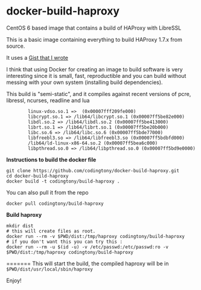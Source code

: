 docker-build-haproxy
====================

CentOS 6 based image that contains a build of HAProxy with LibreSSL

This is a basic image containing everything to build HAProxy 1.7.x from source.

It uses a [Gist that I wrote](https://gist.github.com/codingtony/24fab751202dff4d547c)

I think that using Docker for creating an image to build software is very interesting since it is small, fast, reproductible and you can build without messing with your own system (installing build dependencies).


This build is "semi-static", and it compiles against recent versions of pcre, libressl, ncurses, readline and lua
```
        linux-vdso.so.1 =>  (0x00007fff209fe000)
        libcrypt.so.1 => /lib64/libcrypt.so.1 (0x00007ff5be82e000)
        libdl.so.2 => /lib64/libdl.so.2 (0x00007ff5be413000)
        librt.so.1 => /lib64/librt.so.1 (0x00007ff5be20b000)
        libc.so.6 => /lib64/libc.so.6 (0x00007ff5bde77000)
        libfreebl3.so => /lib64/libfreebl3.so (0x00007ff5bdbfd000)
        /lib64/ld-linux-x86-64.so.2 (0x00007ff5bea6c000)
        libpthread.so.0 => /lib64/libpthread.so.0 (0x00007ff5bd9e0000)
```



**Instructions to build the docker file**
```
git clone https://github.com/codingtony/docker-build-haproxy.git
cd docker-build-haproxy
docker build -t codingtony/build-haproxy .
```
You can also pull it from the repo

```
docker pull codingtony/build-haproxy
```

**Build haproxy**

```
mkdir dist
# this will create files as root.
docker run --rm -v $PWD/dist:/tmp/haproxy codingtony/build-haproxy
# if you don't want this you can try this :
docker run --rm -u $(id -u) -v /etc/passwd:/etc/passwd:ro -v $PWD/dist:/tmp/haproxy codingtony/build-haproxy
```
=======
This will start the build, the compiled haproxy will be in ```$PWD/dist/usr/local/sbin/haproxy```


Enjoy!
